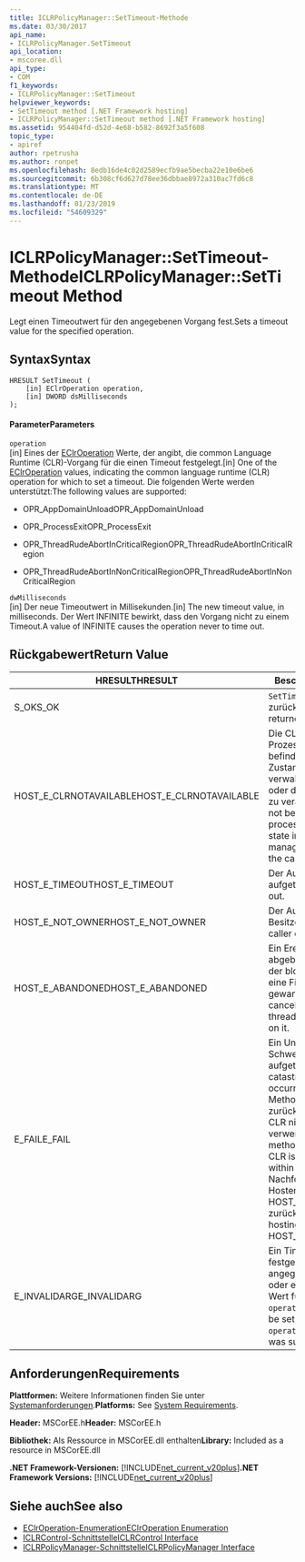 ```yaml
---
title: ICLRPolicyManager::SetTimeout-Methode
ms.date: 03/30/2017
api_name:
- ICLRPolicyManager.SetTimeout
api_location:
- mscoree.dll
api_type:
- COM
f1_keywords:
- ICLRPolicyManager::SetTimeout
helpviewer_keywords:
- SetTimeout method [.NET Framework hosting]
- ICLRPolicyManager::SetTimeout method [.NET Framework hosting]
ms.assetid: 954404fd-d52d-4e68-b582-8692f3a5f608
topic_type:
- apiref
author: rpetrusha
ms.author: ronpet
ms.openlocfilehash: 8edb16de4c02d2589ecfb9ae5becba22e10e6be6
ms.sourcegitcommit: 6b308cf6d627d78ee36dbbae8972a310ac7fd6c8
ms.translationtype: MT
ms.contentlocale: de-DE
ms.lasthandoff: 01/23/2019
ms.locfileid: "54609329"
---
```

# <a name="iclrpolicymanagersettimeout-method"></a><span data-ttu-id="b7095-102">ICLRPolicyManager::SetTimeout-Methode</span><span class="sxs-lookup"><span data-stu-id="b7095-102">ICLRPolicyManager::SetTimeout Method</span></span>
<span data-ttu-id="b7095-103">Legt einen Timeoutwert für den angegebenen Vorgang fest.</span><span class="sxs-lookup"><span data-stu-id="b7095-103">Sets a timeout value for the specified operation.</span></span>  
  
## <a name="syntax"></a><span data-ttu-id="b7095-104">Syntax</span><span class="sxs-lookup"><span data-stu-id="b7095-104">Syntax</span></span>  
  
```  
HRESULT SetTimeout (  
    [in] EClrOperation operation,  
    [in] DWORD dsMilliseconds  
);  
```  
  
#### <a name="parameters"></a><span data-ttu-id="b7095-105">Parameter</span><span class="sxs-lookup"><span data-stu-id="b7095-105">Parameters</span></span>  
 `operation`  
 <span data-ttu-id="b7095-106">[in] Eines der [EClrOperation](../../../../docs/framework/unmanaged-api/hosting/eclroperation-enumeration.md) Werte, der angibt, die common Language Runtime (CLR)-Vorgang für die einen Timeout festgelegt.</span><span class="sxs-lookup"><span data-stu-id="b7095-106">[in] One of the [EClrOperation](../../../../docs/framework/unmanaged-api/hosting/eclroperation-enumeration.md) values, indicating the common language runtime (CLR) operation for which to set a timeout.</span></span> <span data-ttu-id="b7095-107">Die folgenden Werte werden unterstützt:</span><span class="sxs-lookup"><span data-stu-id="b7095-107">The following values are supported:</span></span>  
  
-   <span data-ttu-id="b7095-108">OPR_AppDomainUnload</span><span class="sxs-lookup"><span data-stu-id="b7095-108">OPR_AppDomainUnload</span></span>  
  
-   <span data-ttu-id="b7095-109">OPR_ProcessExit</span><span class="sxs-lookup"><span data-stu-id="b7095-109">OPR_ProcessExit</span></span>  
  
-   <span data-ttu-id="b7095-110">OPR_ThreadRudeAbortInCriticalRegion</span><span class="sxs-lookup"><span data-stu-id="b7095-110">OPR_ThreadRudeAbortInCriticalRegion</span></span>  
  
-   <span data-ttu-id="b7095-111">OPR_ThreadRudeAbortInNonCriticalRegion</span><span class="sxs-lookup"><span data-stu-id="b7095-111">OPR_ThreadRudeAbortInNonCriticalRegion</span></span>  
  
 `dwMilliseconds`  
 <span data-ttu-id="b7095-112">[in] Der neue Timeoutwert in Millisekunden.</span><span class="sxs-lookup"><span data-stu-id="b7095-112">[in] The new timeout value, in milliseconds.</span></span> <span data-ttu-id="b7095-113">Der Wert INFINITE bewirkt, dass den Vorgang nicht zu einem Timeout.</span><span class="sxs-lookup"><span data-stu-id="b7095-113">A value of INFINITE causes the operation never to time out.</span></span>  
  
## <a name="return-value"></a><span data-ttu-id="b7095-114">Rückgabewert</span><span class="sxs-lookup"><span data-stu-id="b7095-114">Return Value</span></span>  
  
|<span data-ttu-id="b7095-115">HRESULT</span><span class="sxs-lookup"><span data-stu-id="b7095-115">HRESULT</span></span>|<span data-ttu-id="b7095-116">Beschreibung</span><span class="sxs-lookup"><span data-stu-id="b7095-116">Description</span></span>|  
|-------------|-----------------|  
|<span data-ttu-id="b7095-117">S_OK</span><span class="sxs-lookup"><span data-stu-id="b7095-117">S_OK</span></span>|<span data-ttu-id="b7095-118">`SetTimeout` wurde erfolgreich zurückgegeben.</span><span class="sxs-lookup"><span data-stu-id="b7095-118">`SetTimeout` returned successfully.</span></span>|  
|<span data-ttu-id="b7095-119">HOST_E_CLRNOTAVAILABLE</span><span class="sxs-lookup"><span data-stu-id="b7095-119">HOST_E_CLRNOTAVAILABLE</span></span>|<span data-ttu-id="b7095-120">Die CLR wurde nicht in einen Prozess geladen und befindet sich in einem Zustand, in dem nicht verwalteten Code ausführen oder den Aufruf erfolgreich zu verarbeiten.</span><span class="sxs-lookup"><span data-stu-id="b7095-120">The CLR has not been loaded into a process, or the CLR is in a state in which it cannot run managed code or process the call successfully.</span></span>|  
|<span data-ttu-id="b7095-121">HOST_E_TIMEOUT</span><span class="sxs-lookup"><span data-stu-id="b7095-121">HOST_E_TIMEOUT</span></span>|<span data-ttu-id="b7095-122">Der Aufruf ist ein Timeout aufgetreten.</span><span class="sxs-lookup"><span data-stu-id="b7095-122">The call timed out.</span></span>|  
|<span data-ttu-id="b7095-123">HOST_E_NOT_OWNER</span><span class="sxs-lookup"><span data-stu-id="b7095-123">HOST_E_NOT_OWNER</span></span>|<span data-ttu-id="b7095-124">Der Aufrufer ist nicht Besitzer der Sperre.</span><span class="sxs-lookup"><span data-stu-id="b7095-124">The caller does not own the lock.</span></span>|  
|<span data-ttu-id="b7095-125">HOST_E_ABANDONED</span><span class="sxs-lookup"><span data-stu-id="b7095-125">HOST_E_ABANDONED</span></span>|<span data-ttu-id="b7095-126">Ein Ereignis wurde abgebrochen, während sich der blockierte Thread oder eine Fiber darauf gewartet.</span><span class="sxs-lookup"><span data-stu-id="b7095-126">An event was canceled while a blocked thread or fiber was waiting on it.</span></span>|  
|<span data-ttu-id="b7095-127">E_FAIL</span><span class="sxs-lookup"><span data-stu-id="b7095-127">E_FAIL</span></span>|<span data-ttu-id="b7095-128">Ein Unbekannter Schwerwiegender Fehler ist aufgetreten.</span><span class="sxs-lookup"><span data-stu-id="b7095-128">An unknown catastrophic failure occurred.</span></span> <span data-ttu-id="b7095-129">Wenn eine Methode E_FAIL zurückgegeben hat, ist die CLR nicht mehr im Prozess verwendet werden.</span><span class="sxs-lookup"><span data-stu-id="b7095-129">After a method returns E_FAIL, the CLR is no longer usable within the process.</span></span> <span data-ttu-id="b7095-130">Nachfolgende Aufrufe zum Hosten der Methoden HOST_E_CLRNOTAVAILABLE zurück.</span><span class="sxs-lookup"><span data-stu-id="b7095-130">Subsequent calls to hosting methods return HOST_E_CLRNOTAVAILABLE.</span></span>|  
|<span data-ttu-id="b7095-131">E_INVALIDARG</span><span class="sxs-lookup"><span data-stu-id="b7095-131">E_INVALIDARG</span></span>|<span data-ttu-id="b7095-132">Ein Timeout kann nicht festgelegt werden für den angegebenen `operation`, oder es wurde ein ungültiger Wert für bereitgestellt `operation`.</span><span class="sxs-lookup"><span data-stu-id="b7095-132">A timeout cannot be set for the specified `operation`, or an invalid value was supplied for `operation`.</span></span>|  
  
## <a name="requirements"></a><span data-ttu-id="b7095-133">Anforderungen</span><span class="sxs-lookup"><span data-stu-id="b7095-133">Requirements</span></span>  
 <span data-ttu-id="b7095-134">**Plattformen:** Weitere Informationen finden Sie unter [Systemanforderungen](../../../../docs/framework/get-started/system-requirements.md).</span><span class="sxs-lookup"><span data-stu-id="b7095-134">**Platforms:** See [System Requirements](../../../../docs/framework/get-started/system-requirements.md).</span></span>  
  
 <span data-ttu-id="b7095-135">**Header:** MSCorEE.h</span><span class="sxs-lookup"><span data-stu-id="b7095-135">**Header:** MSCorEE.h</span></span>  
  
 <span data-ttu-id="b7095-136">**Bibliothek:** Als Ressource in MSCorEE.dll enthalten</span><span class="sxs-lookup"><span data-stu-id="b7095-136">**Library:** Included as a resource in MSCorEE.dll</span></span>  
  
 <span data-ttu-id="b7095-137">**.NET Framework-Versionen:** [!INCLUDE[net_current_v20plus](../../../../includes/net-current-v20plus-md.md)]</span><span class="sxs-lookup"><span data-stu-id="b7095-137">**.NET Framework Versions:** [!INCLUDE[net_current_v20plus](../../../../includes/net-current-v20plus-md.md)]</span></span>  
  
## <a name="see-also"></a><span data-ttu-id="b7095-138">Siehe auch</span><span class="sxs-lookup"><span data-stu-id="b7095-138">See also</span></span>
- [<span data-ttu-id="b7095-139">EClrOperation-Enumeration</span><span class="sxs-lookup"><span data-stu-id="b7095-139">EClrOperation Enumeration</span></span>](../../../../docs/framework/unmanaged-api/hosting/eclroperation-enumeration.md)
- [<span data-ttu-id="b7095-140">ICLRControl-Schnittstelle</span><span class="sxs-lookup"><span data-stu-id="b7095-140">ICLRControl Interface</span></span>](../../../../docs/framework/unmanaged-api/hosting/iclrcontrol-interface.md)
- [<span data-ttu-id="b7095-141">ICLRPolicyManager-Schnittstelle</span><span class="sxs-lookup"><span data-stu-id="b7095-141">ICLRPolicyManager Interface</span></span>](../../../../docs/framework/unmanaged-api/hosting/iclrpolicymanager-interface.md)
